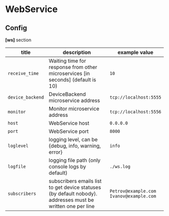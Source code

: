 # WebService

## Config

**[ws]** section

| title | description | example value |
|------|-----|-----|
| `receive_time` | Waiting time for response from other microservices [in seconds] (default is 10) | `10` |
| `device_backend` | DeviceBackend microservice address | `tcp://localhost:5555` |
| `monitor` | Monitor microservice address | `tcp://localhost:5556` |
| `host` | WebService host | `0.0.0.0` |
| `port` | WebService port | `8000` |
| `loglevel` | logging level, can be {debug, info, warning, error} | `info` |
| `logfile` | logging file path (only console logs by default) | `./ws.log` |
| `subscribers` | subscribers emails list to get device statuses (by default nobody). addresses must be written one per line | `Petrov@example.com`<br>`Ivanov@example.com` |
